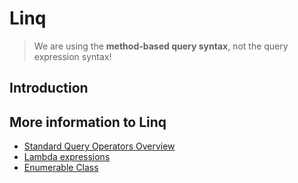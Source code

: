# Linq

> We are using the **method-based query syntax**, not the query expression syntax!

## Introduction



## More information to Linq

- [Standard Query Operators Overview](https://docs.microsoft.com/en-us/dotnet/csharp/programming-guide/concepts/linq/standard-query-operators-overview)
- [Lambda expressions](https://docs.microsoft.com/en-us/dotnet/csharp/programming-guide/statements-expressions-operators/lambda-expressions)
- [Enumerable Class](https://docs.microsoft.com/en-us/dotnet/api/system.linq.enumerable?view=netcore-3.1)


